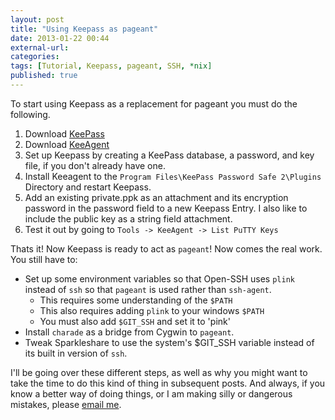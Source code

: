 ```yaml
---
layout: post
title: "Using Keepass as pageant"
date: 2013-01-22 00:44
external-url: 
categories: 
tags: [Tutorial, Keepass, pageant, SSH, *nix]
published: true
---
```

To start using Keepass as a replacement for pageant you must do the following.

1.	Download [KeePass](http://keepass.info/download.html)
2.	Download [KeeAgent](http://keepass.info/plugins.html#keeagent)
3.  Set up Keepass by creating a KeePass database, a password, and key file, if you don't already have one.
4.	Install Keeagent to the `Program Files\KeePass Password Safe 2\Plugins` Directory and restart Keepass.
5.  Add an existing private.ppk as an attachment and its encryption password in the password field to a new Keepass Entry.  I also like to include the public key as a string field attachment.  
6.  Test it out by going to `Tools -> KeeAgent -> List PuTTY Keys`

Thats it!  Now Keepass is ready to act as `pageant`!  Now comes the real work.  You still have to:

-	Set up some environment variables so that Open-SSH uses `plink` instead of `ssh` so that `pageant` is used rather than `ssh-agent`.
	-	This requires some understanding of the `$PATH`
	-	This also requires adding `plink` to your windows `$PATH`
	-	You must also add `$GIT_SSH` and set it to 'pink'
-	Install `charade` as a bridge from Cygwin to `pageant`.
-	Tweak Sparkleshare to use the system's $GIT_SSH variable instead of its built in version of `ssh`.

I'll be going over these different steps, as well as why you might want to take the time to do this kind of thing in subsequent posts.  And always, if you know a better way of doing things, or I am making silly or dangerous mistakes, please [email me](/about).